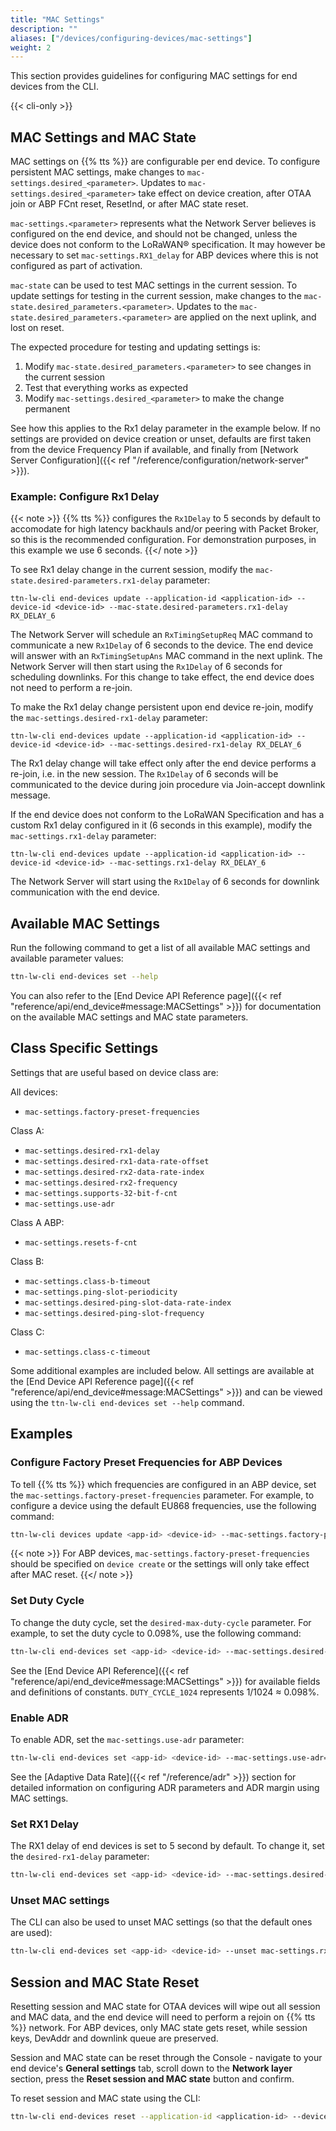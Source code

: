 ```yaml
---
title: "MAC Settings"
description: ""
aliases: ["/devices/configuring-devices/mac-settings"]
weight: 2
---
```


This section provides guidelines for configuring MAC settings for end devices from the CLI.

<!--more-->

{{< cli-only >}}

## MAC Settings and MAC State

MAC settings on {{% tts %}} are configurable per end device. To configure persistent MAC settings, make changes to `mac-settings.desired_<parameter>`. Updates to `mac-settings.desired_<parameter>` take effect on device creation, after OTAA join or ABP FCnt reset, ResetInd, or after MAC state reset.

`mac-settings.<parameter>` represents what the Network Server believes is configured on the end device, and should not be changed, unless the device does not conform to the LoRaWAN® specification. It may however be necessary to set `mac-settings.RX1_delay` for ABP devices where this is not configured as part of activation.

`mac-state` can be used to test MAC settings in the current session. To update settings for testing in the current session, make changes to the `mac-state.desired_parameters.<parameter>`. Updates to the `mac-state.desired_parameters.<parameter>` are applied on the next uplink, and lost on reset.

The expected procedure for testing and updating settings is:

1. Modify `mac-state.desired_parameters.<parameter>` to see changes in the current session
2. Test that everything works as expected
3. Modify `mac-settings.desired_<parameter>` to make the change permanent

See how this applies to the Rx1 delay parameter in the example below. If no settings are provided on device creation or unset, defaults are first taken from the device Frequency Plan if available, and finally from [Network Server Configuration]({{< ref "/reference/configuration/network-server" >}}).

### Example: Configure Rx1 Delay

{{< note >}} {{% tts %}} configures the `Rx1Delay` to 5 seconds by default to accomodate for high latency backhauls and/or peering with Packet Broker, so this is the recommended configuration. For demonstration purposes, in this example we use 6 seconds. {{</ note >}}

To see Rx1 delay change in the current session, modify the `mac-state.desired-parameters.rx1-delay` parameter:

```
ttn-lw-cli end-devices update --application-id <application-id> --device-id <device-id> --mac-state.desired-parameters.rx1-delay RX_DELAY_6
```

The Network Server will schedule an `RxTimingSetupReq` MAC command to communicate a new `Rx1Delay` of 6 seconds to the device. The end device will answer with an `RxTimingSetupAns` MAC command in the next uplink. The Network Server will then start using the `Rx1Delay` of 6 seconds for scheduling downlinks. For this change to take effect, the end device does not need to perform a re-join.

To make the Rx1 delay change persistent upon end device re-join, modify the `mac-settings.desired-rx1-delay` parameter:

```
ttn-lw-cli end-devices update --application-id <application-id> --device-id <device-id> --mac-settings.desired-rx1-delay RX_DELAY_6
```

The Rx1 delay change will take effect only after the end device performs a re-join, i.e. in the new session. The `Rx1Delay` of 6 seconds will be communicated to the device during join procedure via Join-accept downlink message.

If the end device does not conform to the LoRaWAN Specification and has a custom Rx1 delay configured in it (6 seconds in this example), modify the `mac-settings.rx1-delay` parameter:

```
ttn-lw-cli end-devices update --application-id <application-id> --device-id <device-id> --mac-settings.rx1-delay RX_DELAY_6
```

The Network Server will start using the `Rx1Delay` of 6 seconds for downlink communication with the end device.

## Available MAC Settings

Run the following command to get a list of all available MAC settings and available parameter values:

```bash
ttn-lw-cli end-devices set --help
```

You can also refer to the [End Device API Reference page]({{< ref "reference/api/end_device#message:MACSettings" >}}) for documentation on the available MAC settings and MAC state parameters.

## Class Specific Settings

Settings that are useful based on device class are:

All devices:

- `mac-settings.factory-preset-frequencies`

Class A:

- `mac-settings.desired-rx1-delay`
- `mac-settings.desired-rx1-data-rate-offset`
- `mac-settings.desired-rx2-data-rate-index`
- `mac-settings.desired-rx2-frequency`
- `mac-settings.supports-32-bit-f-cnt`
- `mac-settings.use-adr`

Class A ABP:

- `mac-settings.resets-f-cnt`

Class B:

- `mac-settings.class-b-timeout`
- `mac-settings.ping-slot-periodicity`
- `mac-settings.desired-ping-slot-data-rate-index`
- `mac-settings.desired-ping-slot-frequency`

Class C:

- `mac-settings.class-c-timeout`

Some additional examples are included below. All settings are available at the [End Device API Reference page]({{< ref "reference/api/end_device#message:MACSettings" >}}) and can be viewed using the `ttn-lw-cli end-devices set --help` command.

## Examples

### Configure Factory Preset Frequencies for ABP Devices

To tell {{% tts %}} which frequencies are configured in an ABP device, set the `mac-settings.factory-preset-frequencies` parameter. For example, to configure a device using the default EU868 frequencies, use the following command:

```bash
ttn-lw-cli devices update <app-id> <device-id> --mac-settings.factory-preset-frequencies 868100000,868300000,868500000,867100000,867300000,867500000,867700000,867900000
```

{{< note >}} For ABP devices, `mac-settings.factory-preset-frequencies` should be specified on `device create` or the settings will only take effect after MAC reset. {{</ note >}}

### Set Duty Cycle

To change the duty cycle, set the `desired-max-duty-cycle` parameter. For example, to set the duty cycle to 0.098%, use the following command:

```bash
ttn-lw-cli end-devices set <app-id> <device-id> --mac-settings.desired-max-duty-cycle DUTY_CYCLE_1024
```

See the [End Device API Reference]({{< ref "reference/api/end_device#message:MACSettings" >}}) for available fields and definitions of constants. `DUTY_CYCLE_1024` represents 1/1024 ≈ 0.098%.

### Enable ADR

To enable ADR, set the `mac-settings.use-adr` parameter:

```bash
ttn-lw-cli end-devices set <app-id> <device-id> --mac-settings.use-adr=true
```

See the [Adaptive Data Rate]({{< ref "/reference/adr" >}}) section for detailed information on configuring ADR parameters and ADR margin using MAC settings.

### Set RX1 Delay

The RX1 delay of end devices is set to 5 second by default. To change it, set the `desired-rx1-delay` parameter:

```bash
ttn-lw-cli end-devices set <app-id> <device-id> --mac-settings.desired-rx1-delay RX_DELAY_5
```

### Unset MAC settings

The CLI can also be used to unset MAC settings (so that the default ones are used):

```bash
ttn-lw-cli end-devices set <app-id> <device-id> --unset mac-settings.rx1-delay
```

## Session and MAC State Reset

Resetting session and MAC state for OTAA devices will wipe out all session and MAC data, and the end device will need to perform a rejoin on {{% tts %}} network. For ABP devices, only MAC state gets reset, while session keys, DevAddr and downlink queue are preserved.

Session and MAC state can be reset through the Console - navigate to your end device's **General settings** tab, scroll down to the **Network layer** section, press the **Reset session and MAC state** button and confirm.

To reset session and MAC state using the CLI:

```bash
ttn-lw-cli end-devices reset --application-id <application-id> --device-id <device-id>
```
